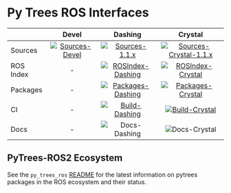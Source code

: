 # Py Trees ROS Interfaces

| | Devel | Dashing | Crystal |
|:---|:---:|:---:|:---:|
| Sources | [![Sources-Devel][sources-devel-image]][sources-devel] | [![Sources-1.1.x][sources-1.1.x-image]][sources-1.1.x] | [![Sources-Crystal-1.1.x][sources-1.1.x-image]][sources-1.1.x] |
| ROS Index | - | [![ROSIndex-Dashing][ros-index-dashing-image]][ros-index-dashing] | [![ROSIndex-Crystal][ros-index-crystal-image]][ros-index-crystal] |
| Packages | - | [![Packages-Dashing][packages-dashing-image]][packages-dashing] | [![Packages-Crystal][packages-crystal-image]][packages-crystal] |
| CI | - | [![Build-Dashing][build-dashing-image]][build-dashing] | [![Build-Crystal][build-crystal-image]][build-crystal] |
| Docs | - | ![Docs-Dashing][docs-not-available-image] | ![Docs-Crystal][docs-not-available-image] |

[ros-index-dashing]: https://index.ros.org/p/py_trees_ros_interfaces/github-splintered-reality-py_trees_ros_interfaces/#dashing
[ros-index-dashing-image]: http://img.shields.io/badge/rosindex-dashing-blue.svg?style=plastic
[ros-index-crystal]: https://index.ros.org/p/py_trees_ros_interfaces/github-splintered-reality-py_trees_ros_interfaces/#crystal
[ros-index-crystal-image]: http://img.shields.io/badge/rosindex-crystal-blue.svg?style=plastic

[sources-devel]: https://github.com/splintered-reality/py_trees_ros_interfaces/tree/devel
[sources-1.1.x]: https://github.com/splintered-reality/py_trees_ros_interfaces/tree/release/1.1.x
[sources-devel-image]: http://img.shields.io/badge/sources-devel-blue.svg?style=plastic
[sources-1.1.x-image]: http://img.shields.io/badge/sources-1.1.x-blue.svg?style=plastic

[packages-dashing]: http://repo.ros2.org/status_page/ros_dashing_default.html?q=py_trees_ros_interfaces
[packages-dashing-image]: http://img.shields.io/badge/packages-dashing-blue.svg?style=plastic
[packages-crystal]: http://repo.ros2.org/status_page/ros_crystal_default.html?q=py_trees_ros_interfaces
[packages-crystal-image]: http://img.shields.io/badge/packages-crystal-blue.svg?style=plastic

[build-dashing]: http://build.ros2.org/job/Dbin_uB64__py_trees_ros_interfaces__ubuntu_bionic_amd64__binary/
[build-dashing-image]: http://build.ros2.org/job/Dbin_uB64__py_trees_ros_interfaces__ubuntu_bionic_amd64__binary/badge/icon?style=plastic
[build-crystal]: http://build.ros2.org/job/Cbin_uB64__py_trees_ros_interfaces__ubuntu_bionic_amd64__binary/
[build-crystal-image]: http://build.ros2.org/job/Cbin_uB64__py_trees_ros_interfaces__ubuntu_bionic_amd64__binary/badge/icon?style=plastic

[docs-not-available-image]: http://img.shields.io/badge/docs-n/a-yellow.svg?style=plastic

## PyTrees-ROS2 Ecosystem

See the `py_trees_ros` [README](https://github.com/splintered-reality/py_trees_ros/blob/devel/README.md) for the latest information on pytrees packages in the ROS ecosystem and their status.
